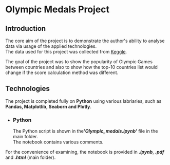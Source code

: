 <h1>Olympic Medals Project</h1>


<h2>Introduction</h2>

<p>The core aim of the project is to demonstrate the author's ability to analyse data via usage of the applied technologies.<br>
The data used for this project was collected from <a href="https://www.kaggle.com/datasets/surajjha101/countries-olympics-medals-since-1896">Keggle</a>.</li>
</ul></p>

The goal of the project was to show the popularity of Olympic Games between countries and also to show how the top-10 countries list would change if the score calculation method was different.


<h2>Technologies</h2>
<p>The project is completed fully on <b>Python</b> using various labriaries, such as <b>Pandas, Matplotlib, Seaborn and Plotly</b>.<br>
</p>

<ul>

<li><h3><b>Python</b></h3></li>

<p>The Python script is shown in the<b><i>'Olympic_medals.ipynb'</b></i> file in the main folder.<br>
The notebook contains various comments.
</ul>

For the convenience of examining, the notebook is provided in <b><i>.ipynb</b></i>, <b><i>.pdf</b></i> and <b><i>.html</b></i> (main folder).<br>



